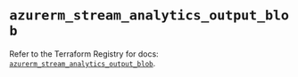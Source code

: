 # `azurerm_stream_analytics_output_blob`

Refer to the Terraform Registry for docs: [`azurerm_stream_analytics_output_blob`](https://registry.terraform.io/providers/hashicorp/azurerm/4.22.0/docs/resources/stream_analytics_output_blob).
